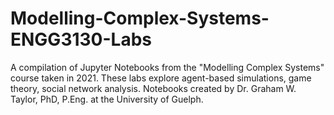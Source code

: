 # Modelling-Complex-Systems-ENGG3130-Labs
A compilation of Jupyter Notebooks from the "Modelling Complex Systems" course taken in 2021. These labs explore agent-based simulations, game theory, social network analysis. Notebooks created by Dr. Graham W. Taylor, PhD, P.Eng. at the University of Guelph.
